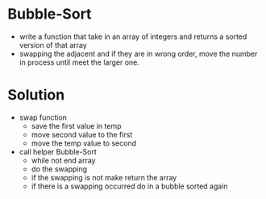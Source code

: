 # Bubble-Sort
- write a function that take in an array of integers and returns a sorted version of that array
- swapping the adjacent and if they are in wrong order, move the number in process until meet the larger one.
# Solution
- swap function
  - save the first value in temp
  - move second value to the first
  - move the temp value to second
- call helper Bubble-Sort 
  - while not end array
  - do the swapping
  - if the swapping is not make return the array
  - if there is a swapping occurred do in a bubble sorted again
